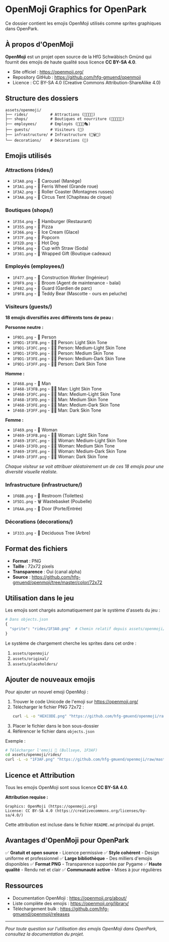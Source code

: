 # OpenMoji Graphics for OpenPark

Ce dossier contient les emojis OpenMoji utilisés comme sprites graphiques dans OpenPark.

## À propos d'OpenMoji

**OpenMoji** est un projet open source de la HfG Schwäbisch Gmünd qui fournit des emojis de haute qualité sous licence **CC BY-SA 4.0**.

- Site officiel : https://openmoji.org/
- Repository GitHub : https://github.com/hfg-gmuend/openmoji
- Licence : CC BY-SA 4.0 (Creative Commons Attribution-ShareAlike 4.0)

## Structure des dossiers

```
assets/openmoji/
├── rides/          # Attractions (🎢🎡🎠🎪)
├── shops/          # Boutiques et nourriture (🍔🍕🍦🥤🎁)
├── employees/      # Employés (👷🧹💂🎭)
├── guests/         # Visiteurs (🧑)
├── infrastructure/ # Infrastructure (🚻🗑️🚪)
└── decorations/    # Décorations (🌳)
```

## Emojis utilisés

### Attractions (rides/)
- `1F3A0.png` - 🎠 Carousel (Manège)
- `1F3A1.png` - 🎡 Ferris Wheel (Grande roue)
- `1F3A2.png` - 🎢 Roller Coaster (Montagnes russes)
- `1F3AA.png` - 🎪 Circus Tent (Chapiteau de cirque)

### Boutiques (shops/)
- `1F354.png` - 🍔 Hamburger (Restaurant)
- `1F355.png` - 🍕 Pizza
- `1F366.png` - 🍦 Ice Cream (Glace)
- `1F37F.png` - 🍿 Popcorn
- `1F32D.png` - 🌭 Hot Dog
- `1F964.png` - 🥤 Cup with Straw (Soda)
- `1F381.png` - 🎁 Wrapped Gift (Boutique cadeaux)

### Employés (employees/)
- `1F477.png` - 👷 Construction Worker (Ingénieur)
- `1F9F9.png` - 🧹 Broom (Agent de maintenance - balai)
- `1F482.png` - 💂 Guard (Gardien de parc)
- `1F9F8.png` - 🧸 Teddy Bear (Mascotte - ours en peluche)

### Visiteurs (guests/)
**18 emojis diversifiés avec différents tons de peau :**

**Personne neutre :**
- `1F9D1.png` - 🧑 Person
- `1F9D1-1F3FB.png` - 🧑🏻 Person: Light Skin Tone
- `1F9D1-1F3FC.png` - 🧑🏼 Person: Medium-Light Skin Tone
- `1F9D1-1F3FD.png` - 🧑🏽 Person: Medium Skin Tone
- `1F9D1-1F3FE.png` - 🧑🏾 Person: Medium-Dark Skin Tone
- `1F9D1-1F3FF.png` - 🧑🏿 Person: Dark Skin Tone

**Homme :**
- `1F468.png` - 👨 Man
- `1F468-1F3FB.png` - 👨🏻 Man: Light Skin Tone
- `1F468-1F3FC.png` - 👨🏼 Man: Medium-Light Skin Tone
- `1F468-1F3FD.png` - 👨🏽 Man: Medium Skin Tone
- `1F468-1F3FE.png` - 👨🏾 Man: Medium-Dark Skin Tone
- `1F468-1F3FF.png` - 👨🏿 Man: Dark Skin Tone

**Femme :**
- `1F469.png` - 👩 Woman
- `1F469-1F3FB.png` - 👩🏻 Woman: Light Skin Tone
- `1F469-1F3FC.png` - 👩🏼 Woman: Medium-Light Skin Tone
- `1F469-1F3FD.png` - 👩🏽 Woman: Medium Skin Tone
- `1F469-1F3FE.png` - 👩🏾 Woman: Medium-Dark Skin Tone
- `1F469-1F3FF.png` - 👩🏿 Woman: Dark Skin Tone

*Chaque visiteur se voit attribuer aléatoirement un de ces 18 emojis pour une diversité visuelle réaliste.*

### Infrastructure (infrastructure/)
- `1F6BB.png` - 🚻 Restroom (Toilettes)
- `1F5D1.png` - 🗑️ Wastebasket (Poubelle)
- `1F6AA.png` - 🚪 Door (Porte/Entrée)

### Décorations (decorations/)
- `1F333.png` - 🌳 Deciduous Tree (Arbre)

## Format des fichiers

- **Format** : PNG
- **Taille** : 72x72 pixels
- **Transparence** : Oui (canal alpha)
- **Source** : https://github.com/hfg-gmuend/openmoji/tree/master/color/72x72

## Utilisation dans le jeu

Les emojis sont chargés automatiquement par le système d'assets du jeu :

```python
# Dans objects.json
{
  "sprite": "rides/1F3A0.png"  # Chemin relatif depuis assets/openmoji/
}
```

Le système de chargement cherche les sprites dans cet ordre :
1. `assets/openmoji/`
2. `assets/original/`
3. `assets/placeholders/`

## Ajouter de nouveaux emojis

Pour ajouter un nouvel emoji OpenMoji :

1. Trouver le code Unicode de l'emoji sur https://openmoji.org/
2. Télécharger le fichier PNG 72x72 :
   ```bash
   curl -L -o "HEXCODE.png" "https://github.com/hfg-gmuend/openmoji/raw/master/color/72x72/HEXCODE.png"
   ```
3. Placer le fichier dans le bon sous-dossier
4. Référencer le fichier dans `objects.json`

Exemple :
```bash
# Télécharger l'emoji 🎯 (Bullseye, 1F3AF)
cd assets/openmoji/rides/
curl -L -o "1F3AF.png" "https://github.com/hfg-gmuend/openmoji/raw/master/color/72x72/1F3AF.png"
```

## Licence et Attribution

Tous les emojis OpenMoji sont sous licence **CC BY-SA 4.0**.

**Attribution requise :**
```
Graphics: OpenMoji (https://openmoji.org)
License: CC BY-SA 4.0 (https://creativecommons.org/licenses/by-sa/4.0/)
```

Cette attribution est incluse dans le fichier `README.md` principal du projet.

## Avantages d'OpenMoji pour OpenPark

✅ **Gratuit et open source** - Licence permissive
✅ **Style cohérent** - Design uniforme et professionnel
✅ **Large bibliothèque** - Des milliers d'emojis disponibles
✅ **Format PNG** - Transparence supportée par Pygame
✅ **Haute qualité** - Rendu net et clair
✅ **Communauté active** - Mises à jour régulières

## Ressources

- Documentation OpenMoji : https://openmoji.org/about/
- Liste complète des emojis : https://openmoji.org/library/
- Téléchargement bulk : https://github.com/hfg-gmuend/openmoji/releases

---

*Pour toute question sur l'utilisation des emojis OpenMoji dans OpenPark, consultez la documentation du projet.*
